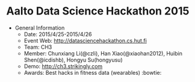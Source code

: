 

**Aalto Data Science Hackathon 2015**
==

  - General Information
    - Date:			2015/4/25-2015/4/26
    - Event Web:	http://datasciencehackathon.cs.hut.fi
    - Team: 		CH3
    - Member: 		Chunxiang Li(@czli), Han Xiao(@xiaohan2012), Huibin Shen(@icdishb), Hongyu Su(hongyusu)
    - Demo:			http://ch3.strikingly.com
    - Awards: 		Best hacks in fitness data (wearables) :bowtie: